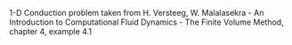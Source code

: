 1-D Conduction problem taken from H. Versteeg, W. Malalasekra - An Introduction to Computational Fluid Dynamics - The Finite Volume Method, chapter 4, example 4.1
